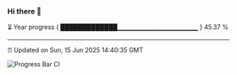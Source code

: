 ### Hi there 👋

⏳ Year progress { █████████████▁▁▁▁▁▁▁▁▁▁▁▁▁▁▁▁▁ } 45.37 %

---

⏰ Updated on Sun, 15 Jun 2025 14:40:35 GMT

![Progress Bar CI](https://github.com/IshwaranRudhara/GIT-ACTION/workflows/Progress%20Bar%20CI/badge.svg)
